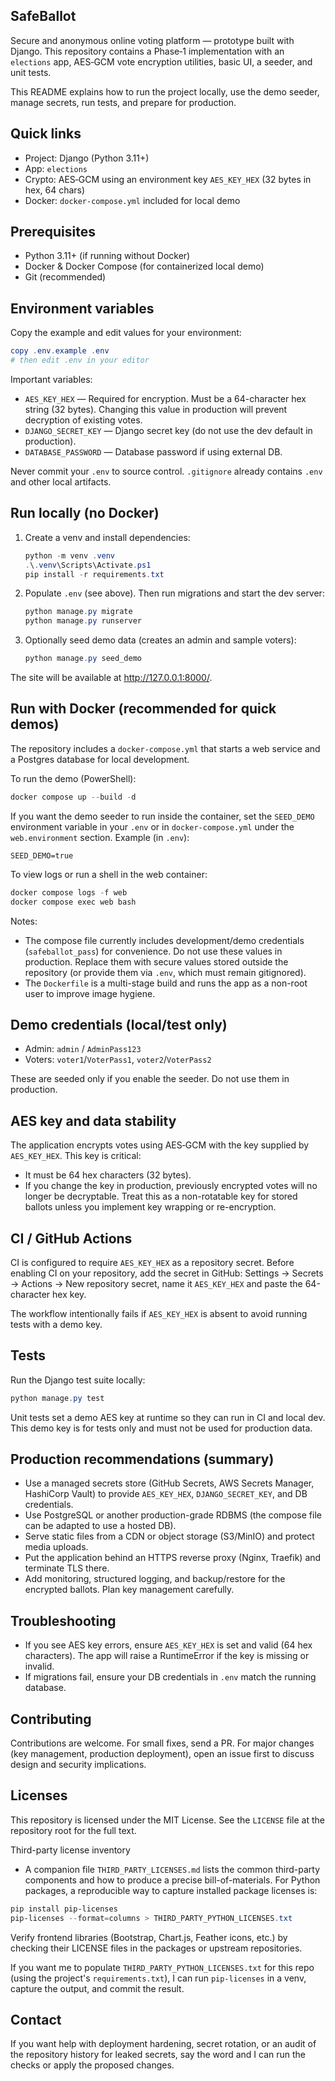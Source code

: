## SafeBallot

Secure and anonymous online voting platform — prototype built with Django. This repository contains a Phase‑1 implementation with an `elections` app, AES‑GCM vote encryption utilities, basic UI, a seeder, and unit tests.

This README explains how to run the project locally, use the demo seeder, manage secrets, run tests, and prepare for production.

## Quick links

- Project: Django (Python 3.11+)
- App: `elections`
- Crypto: AES‑GCM using an environment key `AES_KEY_HEX` (32 bytes in hex, 64 chars)
- Docker: `docker-compose.yml` included for local demo

## Prerequisites

- Python 3.11+ (if running without Docker)
- Docker & Docker Compose (for containerized local demo)
- Git (recommended)

## Environment variables

Copy the example and edit values for your environment:

```powershell
copy .env.example .env
# then edit .env in your editor
```

Important variables:

- `AES_KEY_HEX` — Required for encryption. Must be a 64-character hex string (32 bytes). Changing this value in production will prevent decryption of existing votes.
- `DJANGO_SECRET_KEY` — Django secret key (do not use the dev default in production).
- `DATABASE_PASSWORD` — Database password if using external DB.

Never commit your `.env` to source control. `.gitignore` already contains `.env` and other local artifacts.

## Run locally (no Docker)

1. Create a venv and install dependencies:

    ```powershell
    python -m venv .venv
    .\.venv\Scripts\Activate.ps1
    pip install -r requirements.txt
    ```

2. Populate `.env` (see above). Then run migrations and start the dev server:

    ```powershell
    python manage.py migrate
    python manage.py runserver
    ```

3. Optionally seed demo data (creates an admin and sample voters):

    ```powershell
    python manage.py seed_demo
    ```

The site will be available at http://127.0.0.1:8000/.

## Run with Docker (recommended for quick demos)

The repository includes a `docker-compose.yml` that starts a web service and a Postgres database for local development.

To run the demo (PowerShell):

```powershell
docker compose up --build -d
```

If you want the demo seeder to run inside the container, set the `SEED_DEMO` environment variable in your `.env` or in `docker-compose.yml` under the `web.environment` section. Example (in `.env`):

```text
SEED_DEMO=true
```

To view logs or run a shell in the web container:

```powershell
docker compose logs -f web
docker compose exec web bash
```

Notes:

- The compose file currently includes development/demo credentials (`safeballot_pass`) for convenience. Do not use these values in production. Replace them with secure values stored outside the repository (or provide them via `.env`, which must remain gitignored).
- The `Dockerfile` is a multi-stage build and runs the app as a non-root user to improve image hygiene.

## Demo credentials (local/test only)

- Admin: `admin` / `AdminPass123`
- Voters: `voter1`/`VoterPass1`, `voter2`/`VoterPass2`

These are seeded only if you enable the seeder. Do not use them in production.

## AES key and data stability

The application encrypts votes using AES‑GCM with the key supplied by `AES_KEY_HEX`. This key is critical:

- It must be 64 hex characters (32 bytes).
- If you change the key in production, previously encrypted votes will no longer be decryptable. Treat this as a non-rotatable key for stored ballots unless you implement key wrapping or re-encryption.

## CI / GitHub Actions

CI is configured to require `AES_KEY_HEX` as a repository secret. Before enabling CI on your repository, add the secret in GitHub: Settings → Secrets → Actions → New repository secret, name it `AES_KEY_HEX` and paste the 64-character hex key.

The workflow intentionally fails if `AES_KEY_HEX` is absent to avoid running tests with a demo key.

## Tests

Run the Django test suite locally:

```powershell
python manage.py test
```

Unit tests set a demo AES key at runtime so they can run in CI and local dev. This demo key is for tests only and must not be used for production data.

## Production recommendations (summary)

- Use a managed secrets store (GitHub Secrets, AWS Secrets Manager, HashiCorp Vault) to provide `AES_KEY_HEX`, `DJANGO_SECRET_KEY`, and DB credentials.
- Use PostgreSQL or another production-grade RDBMS (the compose file can be adapted to use a hosted DB).
- Serve static files from a CDN or object storage (S3/MinIO) and protect media uploads.
- Put the application behind an HTTPS reverse proxy (Nginx, Traefik) and terminate TLS there.
- Add monitoring, structured logging, and backup/restore for the encrypted ballots. Plan key management carefully.

## Troubleshooting

- If you see AES key errors, ensure `AES_KEY_HEX` is set and valid (64 hex characters). The app will raise a RuntimeError if the key is missing or invalid.
- If migrations fail, ensure your DB credentials in `.env` match the running database.

## Contributing

Contributions are welcome. For small fixes, send a PR. For major changes (key management, production deployment), open an issue first to discuss design and security implications.

## Licenses

This repository is licensed under the MIT License. See the `LICENSE` file at the repository root for the full text.

Third-party license inventory

- A companion file `THIRD_PARTY_LICENSES.md` lists the common third-party components and how to produce a precise bill-of-materials. For Python packages, a reproducible way to capture installed package licenses is:

```powershell
pip install pip-licenses
pip-licenses --format=columns > THIRD_PARTY_PYTHON_LICENSES.txt
```

Verify frontend libraries (Bootstrap, Chart.js, Feather icons, etc.) by checking their LICENSE files in the packages or upstream repositories.

If you want me to populate `THIRD_PARTY_PYTHON_LICENSES.txt` for this repo (using the project's `requirements.txt`), I can run `pip-licenses` in a venv, capture the output, and commit the result.

## Contact

If you want help with deployment hardening, secret rotation, or an audit of the repository history for leaked secrets, say the word and I can run the checks or apply the proposed changes.
